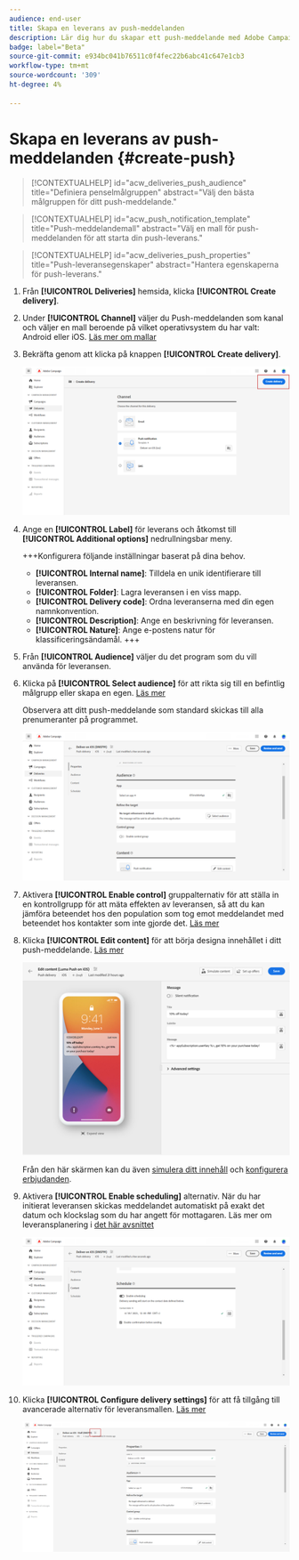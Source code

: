 ```yaml
---
audience: end-user
title: Skapa en leverans av push-meddelanden
description: Lär dig hur du skapar ett push-meddelande med Adobe Campaign Web
badge: label="Beta"
source-git-commit: e934bc041b76511c0f4fec22b6abc41c647e1cb3
workflow-type: tm+mt
source-wordcount: '309'
ht-degree: 4%

---
```


# Skapa en leverans av push-meddelanden {#create-push}

>[!CONTEXTUALHELP]
>id="acw_deliveries_push_audience"
>title="Definiera penselmålgruppen"
>abstract="Välj den bästa målgruppen för ditt push-meddelande."

>[!CONTEXTUALHELP]
>id="acw_push_notification_template"
>title="Push-meddelandemall"
>abstract="Välj en mall för push-meddelanden för att starta din push-leverans."

>[!CONTEXTUALHELP]
>id="acw_deliveries_push_properties"
>title="Push-leveransegenskaper"
>abstract="Hantera egenskaperna för push-leverans."

1. Från **[!UICONTROL Deliveries]** hemsida, klicka **[!UICONTROL Create delivery]**.

1. Under **[!UICONTROL Channel]** väljer du Push-meddelanden som kanal och väljer en mall beroende på vilket operativsystem du har valt: Android eller iOS. [Läs mer om mallar](../msg/delivery-template.md)

1. Bekräfta genom att klicka på knappen **[!UICONTROL Create delivery]**.

   ![](assets/push_create_1.png)

1. Ange en **[!UICONTROL Label]** för leverans och åtkomst till **[!UICONTROL Additional options]** nedrullningsbar meny.

   +++Konfigurera följande inställningar baserat på dina behov.
   * **[!UICONTROL Internal name]**: Tilldela en unik identifierare till leveransen.
   * **[!UICONTROL Folder]**: Lagra leveransen i en viss mapp.
   * **[!UICONTROL Delivery code]**: Ordna leveranserna med din egen namnkonvention.
   * **[!UICONTROL Description]**: Ange en beskrivning för leveransen.
   * **[!UICONTROL Nature]**: Ange e-postens natur för klassificeringsändamål.
+++

1. Från **[!UICONTROL Audience]** väljer du det program som du vill använda för leveransen.

1. Klicka på **[!UICONTROL Select audience]** för att rikta sig till en befintlig målgrupp eller skapa en egen. [Läs mer](../audience/about-audiences.md)

   Observera att ditt push-meddelande som standard skickas till alla prenumeranter på programmet.

   ![](assets/push_create_2.png)

1. Aktivera **[!UICONTROL Enable control]** gruppalternativ för att ställa in en kontrollgrupp för att mäta effekten av leveransen, så att du kan jämföra beteendet hos den population som tog emot meddelandet med beteendet hos kontakter som inte gjorde det. [Läs mer](../audience/control-group.md)

1. Klicka **[!UICONTROL Edit content]** för att börja designa innehållet i ditt push-meddelande. [Läs mer](content-push.md)

   ![](assets/push_create_5.png)

   Från den här skärmen kan du även [simulera ditt innehåll](../preview-test/preview-test.md) och [konfigurera erbjudanden](../content/offers.md).

1. Aktivera **[!UICONTROL Enable scheduling]** alternativ. När du har initierat leveransen skickas meddelandet automatiskt på exakt det datum och klockslag som du har angett för mottagaren. Läs mer om leveransplanering i [det här avsnittet](../msg/gs-messages.md#gs-schedule)

   ![](assets/push_create_3.png)

1. Klicka **[!UICONTROL Configure delivery settings]** för att få tillgång till avancerade alternativ för leveransmallen. [Läs mer](../advanced-settings/delivery-settings.md)

   ![](assets/push_create_4.png)
